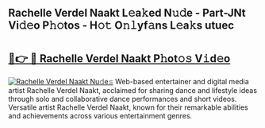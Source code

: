 ## Rachelle Verdel Naakt L𝚎a𝚔ed N𝚞𝚍e - Part-JNt Vi𝚍𝚎o P𝚑𝚘tos - H𝚘𝚝 O𝚗𝚕yf𝚊ns L𝚎a𝚔s utuec

# <h2><a href="http://kf3gtk.oniu.top/?m=Rachelle+Verdel+Naakt">🔗👉 🔴 Rachelle Verdel Naakt P𝚑ot𝚘𝚜 V𝚒d𝚎o</a></h2>

[![Rachelle Verdel Naakt Nu𝚍e𝚜](https://i.imgur.com/0qMVB7G.gif)](http://kf3gtk.oniu.top/?m=Rachelle+Verdel+Naakt)
Web-based entertainer and digital media artist Rachelle Verdel Naakt, acclaimed for sharing dance and lifestyle ideas through solo and collaborative dance performances and short videos. Versatile artist Rachelle Verdel Naakt, known for their remarkable abilities and achievements across various entertainment genres.  
